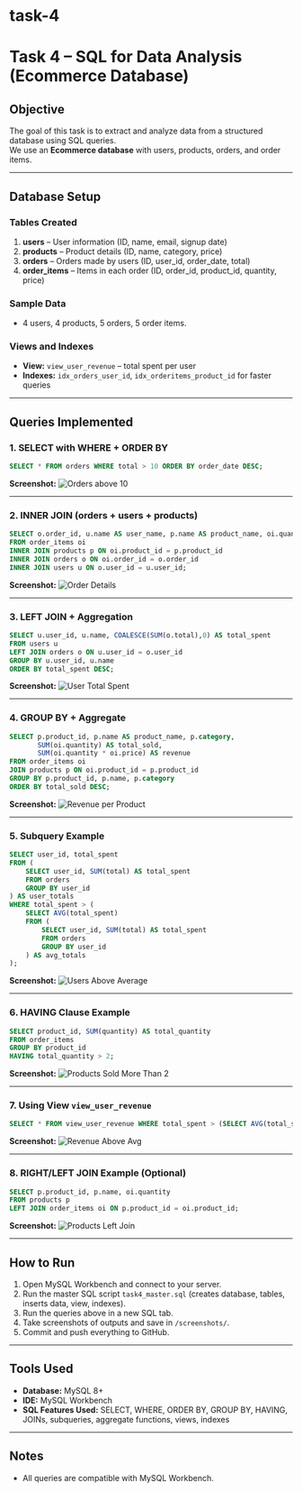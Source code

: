 # task-4
# Task 4 – SQL for Data Analysis (Ecommerce Database)

## Objective
The goal of this task is to extract and analyze data from a structured database using SQL queries.  
We use an **Ecommerce database** with users, products, orders, and order items.

---

## Database Setup

### Tables Created
1. **users** – User information (ID, name, email, signup date)  
2. **products** – Product details (ID, name, category, price)  
3. **orders** – Orders made by users (ID, user_id, order_date, total)  
4. **order_items** – Items in each order (ID, order_id, product_id, quantity, price)  

### Sample Data
- 4 users, 4 products, 5 orders, 5 order items.

### Views and Indexes
- **View:** `view_user_revenue` – total spent per user  
- **Indexes:** `idx_orders_user_id`, `idx_orderitems_product_id` for faster queries

---

## Queries Implemented

### 1. SELECT with WHERE + ORDER BY
```sql
SELECT * FROM orders WHERE total > 10 ORDER BY order_date DESC;
```
**Screenshot:** ![Orders above 10](1.png)

---

### 2. INNER JOIN (orders + users + products)
```sql
SELECT o.order_id, u.name AS user_name, p.name AS product_name, oi.quantity, oi.price
FROM order_items oi
INNER JOIN products p ON oi.product_id = p.product_id
INNER JOIN orders o ON oi.order_id = o.order_id
INNER JOIN users u ON o.user_id = u.user_id;
```
**Screenshot:** ![Order Details](2.png)

---

### 3. LEFT JOIN + Aggregation
```sql
SELECT u.user_id, u.name, COALESCE(SUM(o.total),0) AS total_spent
FROM users u
LEFT JOIN orders o ON u.user_id = o.user_id
GROUP BY u.user_id, u.name
ORDER BY total_spent DESC;
```
**Screenshot:** ![User Total Spent](3.png)

---

### 4. GROUP BY + Aggregate
```sql
SELECT p.product_id, p.name AS product_name, p.category,
       SUM(oi.quantity) AS total_sold,
       SUM(oi.quantity * oi.price) AS revenue
FROM order_items oi
JOIN products p ON oi.product_id = p.product_id
GROUP BY p.product_id, p.name, p.category
ORDER BY total_sold DESC;
```
**Screenshot:** ![Revenue per Product](4.png)

---

### 5. Subquery Example
```sql
SELECT user_id, total_spent
FROM (
    SELECT user_id, SUM(total) AS total_spent
    FROM orders
    GROUP BY user_id
) AS user_totals
WHERE total_spent > (
    SELECT AVG(total_spent)
    FROM (
        SELECT user_id, SUM(total) AS total_spent
        FROM orders
        GROUP BY user_id
    ) AS avg_totals
);
```
**Screenshot:** ![Users Above Average](5.png)

---

### 6. HAVING Clause Example
```sql
SELECT product_id, SUM(quantity) AS total_quantity
FROM order_items
GROUP BY product_id
HAVING total_quantity > 2;
```
**Screenshot:** ![Products Sold More Than 2](6.png)

---

### 7. Using View `view_user_revenue`
```sql
SELECT * FROM view_user_revenue WHERE total_spent > (SELECT AVG(total_spent) FROM view_user_revenue);
```
**Screenshot:** ![Revenue Above Avg](7.png)

---

### 8. RIGHT/LEFT JOIN Example (Optional)
```sql
SELECT p.product_id, p.name, oi.quantity
FROM products p
LEFT JOIN order_items oi ON p.product_id = oi.product_id;
```
**Screenshot:** ![Products Left Join](8.png)

---

## How to Run
1. Open MySQL Workbench and connect to your server.  
2. Run the master SQL script `task4_master.sql` (creates database, tables, inserts data, view, indexes).  
3. Run the queries above in a new SQL tab.  
4. Take screenshots of outputs and save in `/screenshots/`.  
5. Commit and push everything to GitHub.  

---

## Tools Used
- **Database:** MySQL 8+  
- **IDE:** MySQL Workbench  
- **SQL Features Used:** SELECT, WHERE, ORDER BY, GROUP BY, HAVING, JOINs, subqueries, aggregate functions, views, indexes  

---

## Notes
- All queries are compatible with MySQL Workbench.  



